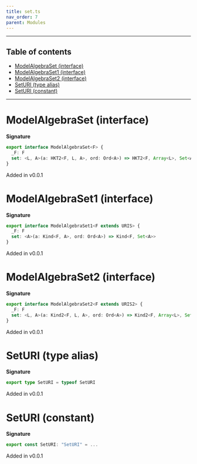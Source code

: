```yaml
---
title: set.ts
nav_order: 7
parent: Modules
---
```


---

<h2 class="text-delta">Table of contents</h2>

- [ModelAlgebraSet (interface)](#modelalgebraset-interface)
- [ModelAlgebraSet1 (interface)](#modelalgebraset1-interface)
- [ModelAlgebraSet2 (interface)](#modelalgebraset2-interface)
- [SetURI (type alias)](#seturi-type-alias)
- [SetURI (constant)](#seturi-constant)

---

# ModelAlgebraSet (interface)

**Signature**

```ts
export interface ModelAlgebraSet<F> {
  _F: F
  set: <L, A>(a: HKT2<F, L, A>, ord: Ord<A>) => HKT2<F, Array<L>, Set<A>>
}
```

Added in v0.0.1

# ModelAlgebraSet1 (interface)

**Signature**

```ts
export interface ModelAlgebraSet1<F extends URIS> {
  _F: F
  set: <A>(a: Kind<F, A>, ord: Ord<A>) => Kind<F, Set<A>>
}
```

Added in v0.0.1

# ModelAlgebraSet2 (interface)

**Signature**

```ts
export interface ModelAlgebraSet2<F extends URIS2> {
  _F: F
  set: <L, A>(a: Kind2<F, L, A>, ord: Ord<A>) => Kind2<F, Array<L>, Set<A>>
}
```

Added in v0.0.1

# SetURI (type alias)

**Signature**

```ts
export type SetURI = typeof SetURI
```

Added in v0.0.1

# SetURI (constant)

**Signature**

```ts
export const SetURI: "SetURI" = ...
```

Added in v0.0.1
